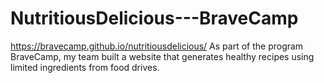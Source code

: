 # NutritiousDelicious---BraveCamp
https://bravecamp.github.io/nutritiousdelicious/
As part of the program BraveCamp, my team built a website that generates healthy recipes using limited ingredients from food drives. 
